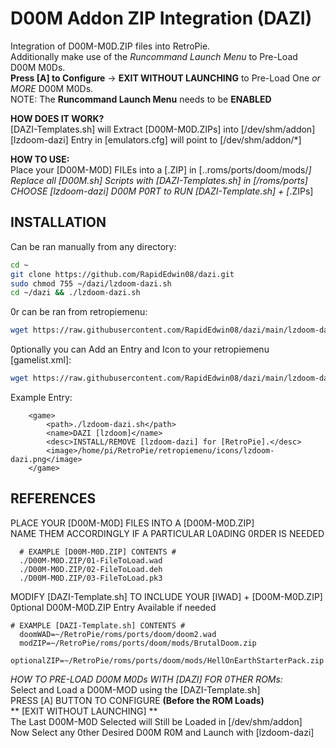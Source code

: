 # D00M Addon ZIP Integration (DAZI)  
Integration of D00M-M0D.ZIP files into RetroPie.  
Additionally make use of the *Runcommand Launch Menu* to Pre-Load D00M M0Ds.  
**Press [A] to Configure** -> **EXIT WITHOUT LAUNCHING** to Pre-Load One *or MORE* D00M M0Ds.  
NOTE: The **Runcommand Launch Menu** needs to be **ENABLED**  

**HOW DOES IT WORK?**  
[DAZI-Templates.sh] will Extract [D00M-M0D.ZIPs] into [/dev/shm/addon]  
[lzdoom-dazi] Entry in [emulators.cfg] will point to [/dev/shm/addon/*]  

**HOW TO USE:**  
Place your [D00M-M0D] FILEs into a [.ZIP] in [..roms/ports/doom/mods/*]  
Replace all [D00M.sh] Scripts with [DAZI-Templates.sh] in [/roms/ports]  
CHOOSE [lzdoom-dazi] D00M P0RT to RUN [DAZI-Template.sh] + [*.ZIPs]  

## INSTALLATION  

 Can be ran manually from any directory:  
```bash
cd ~
git clone https://github.com/RapidEdwin08/dazi.git
sudo chmod 755 ~/dazi/lzdoom-dazi.sh
cd ~/dazi && ./lzdoom-dazi.sh
```
0r can be ran from retropiemenu:  

```bash
wget https://raw.githubusercontent.com/RapidEdwin08/dazi/main/lzdoom-dazi.sh -P ~/RetroPie/retropiemenu
```

0ptionally you can Add an Entry and Icon to your retropiemenu [gamelist.xml]:  
```bash
wget https://raw.githubusercontent.com/RapidEdwin08/dazi/main/lzdoom-dazi.png -P ~/RetroPie/retropiemenu/icons
```
Example Entry:  
```
	<game>
		<path>./lzdoom-dazi.sh</path>
		<name>DAZI [lzdoom]</name>
		<desc>INSTALL/REMOVE [lzdoom-dazi] for [RetroPie].</desc>
		<image>/home/pi/RetroPie/retropiemenu/icons/lzdoom-dazi.png</image>
	</game>
```
## REFERENCES  

PLACE YOUR [D00M-M0D] FILES INTO A [D00M-M0D.ZIP]  
NAME THEM ACCORDINGLY IF A PARTICULAR L0ADING 0RDER IS NEEDED  

      # EXAMPLE [D00M-M0D.ZIP] CONTENTS #  
      ./D00M-M0D.ZIP/01-FileToLoad.wad  
      ./D00M-M0D.ZIP/02-FileToLoad.deh  
      ./D00M-M0D.ZIP/03-FileToLoad.pk3  

MODIFY [DAZI-Template.sh] TO INCLUDE YOUR [IWAD] + [D00M-M0D.ZIP]  
0ptional D00M-M0D.ZIP Entry Available if needed  

    # EXAMPLE [DAZI-Template.sh] CONTENTS #  
      doomWAD=~/RetroPie/roms/ports/doom/doom2.wad  
      modZIP=~/RetroPie/roms/ports/doom/mods/BrutalDoom.zip  
      optionalZIP=~/RetroPie/roms/ports/doom/mods/HellOnEarthStarterPack.zip  

*HOW TO PRE-LOAD D00M M0Ds WITH [DAZI] FOR 0THER ROMs:*  
Select and Load a D00M-MOD using the [DAZI-Template.sh]  
PRESS [A] BUTTON TO CONFIGURE **(Before the ROM Loads)**  
** [EXIT WITHOUT LAUNCHING] **  
The Last D00M-M0D Selected will Still be Loaded in [/dev/shm/addon]  
Now Select any 0ther Desired D00M R0M and Launch with [lzdoom-dazi]  
